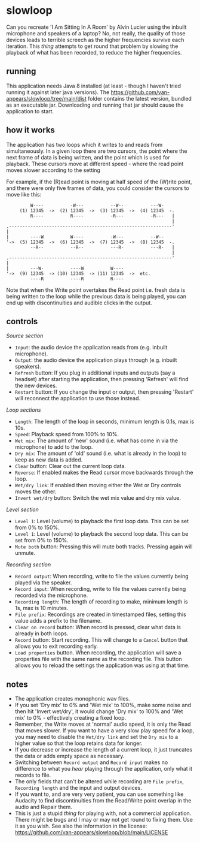 # slowloop

Can you recreate 'I Am Sitting In A Room' by Alvin Lucier using the inbuilt microphone and speakers of a laptop?
No, not really, the quality of those devices leads to terrible screech as the higher frequencies survive each iteration.
This _thing_ attempts to get round that problem by slowing the playback of what has been recorded, to reduce the higher frequencies. 

## running

This application needs Java 8 installed (at least - though I haven't tried running it against later java versions).
The https://github.com/van-appears/slowloop/tree/main/dist folder contains the latest version, bundled as an executable jar. Downloading and running that jar should cause the application to start.

## how it works

The application has two loops which it writes to and reads from simultaneously. In a given loop there are two cursors, the point where the next frame of data is being written, and the point which is used for playback. These cursors move at different speed - where the read point moves slower according to the setting

For example, if the (R)ead point is moving at half speed of the (W)rite point, and there were only five frames of data, you could consider the cursors to move like this:


             W----          -W---          --W--          ---W-
         (1) 12345  ->  (2) 12345  ->  (3) 12345  ->  (4) 12345  -.
             R----          R----          -R---          -R---   |
                                                                  |
    .-------------------------------------------------------------'
    |
    |        ----W          W----          -W---          --W--
    '->  (5) 12345  ->  (6) 12345  ->  (7) 12345  ->  (8) 12345  -.
             --R--          --R--          ---R-          ---R-   |
                                                                  |
    .-------------------------------------------------------------'
    |
    |        ---W-          ----W          W----
    '->  (9) 12345  -> (10) 12345  -> (11) 12345  ->  etc. 
             ----R          ----R          R----

Note that when the Write point overtakes the Read point i.e. fresh data is being written to the loop while the previous data is being played, you can end up with discontinuities and audible clicks in the output.

## controls

_Source section_
* `Input`: the audio device the application reads from (e.g. inbuilt microphone).
* `Output`: the audio device the application plays through (e.g. inbuilt speakers).
* `Refresh` button: If you plug in additional inputs and outputs (say a headset) after starting the application, then pressing 'Refresh' will find the new devices.
* `Restart` button: If you change the input or output, then pressing 'Restart' will reconnect the application to use those instead. 

_Loop sections_
* `Length`: The length of the loop in seconds, minimum length is 0.1s, max is 10s.
* `Speed`: Playback speed from 100% to 10%.
* `Wet mix`: The amount of 'new' sound (i.e. what has come in via the microphone) to add to the loop.
* `Dry mix`: The amount of 'old' sound (i.e. what is already in the loop) to keep as new data is added.
* `Clear` button: Clear out the current loop data.
* `Reverse`: If enabled makes the Read cursor move backwards through the loop.
* `Wet/dry link`: If enabled then moving either the Wet or Dry controls moves the other.
* `Invert wet/dry` button: Switch the wet mix value and dry mix value.

_Level section_
* `Level 1`: Level (volume) to playback the first loop data. This can be set from 0% to 150%.
* `Level 1`: Level (volume) to playback the second loop data. This can be set from 0% to 150%.
* `Mute both` button: Pressing this will mute both tracks. Pressing again will unmute.

_Recording section_
* `Record output`: When recording, write to file the values currently being played via the speaker.
* `Record input`: When recording, write to file the values currently being recorded via the microphone.
* `Recording length`: The length of recording to make, minimum length is 1s, max is 10 minutes.
* `File prefix`: Recordings are created in timestamped files, setting this value adds a prefix to the filename.
* `Clear on record` button: When record is pressed, clear what data is already in both loops.
* `Record` button: Start recording. This will change to a `Cancel` button that allows you to exit recording early.
* `Load properties` button. When recording, the application will save a properties file with the same name as the recording file. This button allows you to reload the settings the application was using at that time.

## notes

* The application creates monophonic wav files.
* If you set 'Dry mix' to 0% and 'Wet mix' to 100%, make some noise and then hit 'Invert wet/dry', it would change 'Dry mix' to 100% and 'Wet mix' to 0% - effectively creating a fixed loop.
* Remember, the Write moves at 'normal' audio speed, it is only the Read that moves slower. If you want to have a very slow play speed for a loop, you may need to disable the `Wet/dry link` and set the `Dry mix` to a higher value so that the loop retains data for longer.
* If you decrease or increase the length of a current loop, it just truncates the data or adds empty space as necessary.
* Switching between `Record output` and `Record input` makes no difference to what you _hear_ playing through the application, only what it records to file.
* The only fields that can't be altered while recording are `File prefix`, `Recording length` and the input and output devices.
* If you want to, and are very very patient, you can use something like Audacity to find discontinuities from the Read/Write point overlap in the audio and Repair them.
* This is just a stupid _thing_ for playing with, not a commercial application. There might be bugs and I may or may not get round to fixing them. Use it as you wish. See also the information in the license: https://github.com/van-appears/slowloop/blob/main/LICENSE
